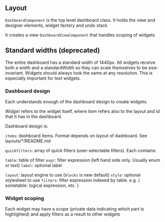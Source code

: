 ## Layout

`DashboardComponent` is the top level dashboard class. It holds the view and designer elements, widget factory and undo stack

It creates a view `DashboardViewComponent` that handles scoping of widgets

## Standard widths (deprecated)

The entire dashboard has a standard width of 1440px. All widgets receive both a width and a standardWidth so they can scale themselves to be size-invariant. Widgets should always look the same at any resolution. This is especially important for text widgets.

### Dashboard design

Each understands enough of the dashboard design to create widgets.

*Widget* refers to the widget itself, where *item* refers also to the layout and id that it has in the dashboard.

Dashboard design is:

`items`: dashboard items. Format depends on layout of dashboard. See layouts/*/README.md

`quickfilters`: array of quick filters (user-selectable filters). Each contains:
 
 `table`: table of filter
 `expr`: filter expression (left hand side only. Usually enum or text)
 `label`: optional label

`layout`: layout engine to use (`blocks` is new default) 
`style`: optional stylesheet to use
`filters`: filter expression indexed by table. e.g. { sometable: logical expression, etc. }

### Widget scoping

Each widget may have a scope (private data indicating which part is highlighted) and apply filters as a result to other widgets

